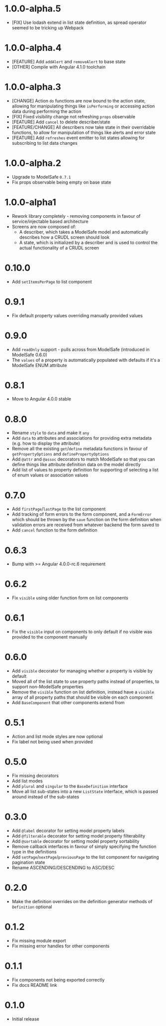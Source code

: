 # 1.0.0-alpha.5

* [FIX] Use lodash extend in list state definition, as spread operator seemed to be tricking up Webpack

# 1.0.0-alpha.4

* [FEATURE] Add `addAlert` and `removeAlert` to base state
* [OTHER] Compile with Angular 4.1.0 toolchain

# 1.0.0-alpha.3

* [CHANGE] Action `do` functions are now bound to the action state, allowing for manipulating things like `isPerforming`
  or accessing action data during performing the action
* [FIX] Fixed visibility change not refreshing `props` observable
* [FEATURE] Add `cancel` to delete describer/state
* [FEATURE/CHANGE] All describers now take state in their overridable functions, to allow for manipulation of things
  like alerts and error state
* [FEATURE] Add `refreshes` event emitter to list states allowing for subscribing to list data changes

# 1.0.0-alpha.2

* Upgrade to ModelSafe `0.7.1`
* Fix props observable being empty on base state

# 1.0.0-alpha1

* Rework library completely - removing components in favour of service/injectable based architecture
* Screens are now composed of:
  * A describer, which takes a ModelSafe model and automatically describes how a CRUDL screen should look
  * A state, which is initialized by a describer and is used to control the actual functionality of a CRUDL screen

# 0.10.0

* Add `setItemsPerPage` to list component

# 0.9.1

* Fix default property values overriding manually provided values

# 0.9.0

* Add `readOnly` support - pulls across from ModelSafe (introduced in ModelSafe 0.6.0)
* The `values` of a property is automatically populated with defaults if it's a ModelSafe ENUM attribute

# 0.8.1

* Move to Angular 4.0.0 stable

# 0.8.0

* Rename `style` to `data` and make it `any`
* Add `data` to attributes and associations for providing extra metadata (e.g. how to display the attribute)
* Remove all the existing `get`/`define` metadata functions in favour of `getPropertyOptions` and `definePropertyOptions`
* Add `@attr` and `@assoc` decorators to match ModelSafe so that you can define things like attribute definition data
  on the model directly
* Add list of values to property definition for supporting of selecting a list of enum values or association values

# 0.7.0

* Add `firstPage`/`lastPage` to the list component
* Add tracking of form errors to the form component, and a `FormError` which should be thrown by the `save`
  function on the form definition when validation errors are received from whatever backend the form
  saved to
* Add `cancel` function to the form definition

# 0.6.3

* Bump with >= Angular 4.0.0-rc.6 requirement

# 0.6.2

* Fix `visible` using older function form on list components

# 0.6.1

* Fix the `visible` input on components to only default if no visible was provided to
  the component manually

# 0.6.0

* Add `visible` decorator for managing whether a property is visible by default
* Moved all of the list state to use property paths instead of properties,
  to support non-ModelSafe properties
* Remove the `visible` function on list definition, instead have a `visible` array
  of all property paths that should be visible on each component
* Add `BaseComponent` that other components extend from

# 0.5.1

* Action and list mode styles are now optional
* Fix label not being used when provided

# 0.5.0

* Fix missing decorators
* Add list modes
* Add `plural` and `singular` to the `BaseDefinition` interface
* Move all list sub-states into a new `ListState` interface, which is passed around
  instead of the sub-states

# 0.3.0

* Add `@label` decorator for setting model property labels
* Add `@filterable` decorator for setting model property filterability
* Add `@sortable` decorator for setting model property sortability
* Remove callback interfaces in favour of simply specifying the function type in the definitions
* Add `setPage`/`nextPage`/`previousPage` to the list component for navigating pagination state
* Rename ASCENDING/DESCENDING to ASC/DESC

# 0.2.0

* Make the definition overrides on the definition generator methods of `Definition` optional

# 0.1.2

* Fix missing module export
* Fix missing error handles for other components

# 0.1.1

* Fix components not being exported correctly
* Fix docs README link

# 0.1.0

* Initial release
